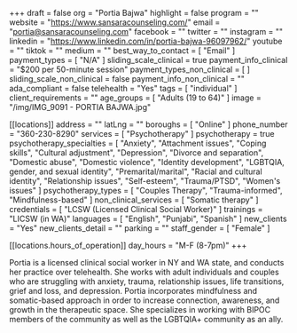 +++
draft = false
org = "Portia Bajwa"
highlight = false
program = ""
website = "https://www.sansaracounseling.com/"
email = "portia@sansaracounseling.com"
facebook = ""
twitter = ""
instagram = ""
linkedin = "https://www.linkedin.com/in/portia-bajwa-96097962/"
youtube = ""
tiktok = ""
medium = ""
best_way_to_contact = [ "Email" ]
payment_types = [ "N/A" ]
sliding_scale_clinical = true
payment_info_clinical = "$200 per 50-minute session"
payment_types_non_clinical = [ ]
sliding_scale_non_clinical = false
payment_info_non_clinical = ""
ada_compliant = false
telehealth = "Yes"
tags = [ "individual" ]
client_requirements = ""
age_groups = [ "Adults (19 to 64)" ]
image = "/img/IMG_9091 - PORTIA BAJWA.jpg"

[[locations]]
address = ""
latLng = ""
boroughs = [ "Online" ]
phone_number = "360-230-8290"
services = [ "Psychotherapy" ]
psychotherapy = true
psychotherapy_specialties = [
  "Anxiety",
  "Attachment issues",
  "Coping skills",
  "Cultural adjustment",
  "Depression",
  "Divorce and separation",
  "Domestic abuse",
  "Domestic violence",
  "Identity development",
  "LGBTQIA, gender, and sexual identity",
  "Premarital/marital",
  "Racial and cultural identity",
  "Relationship issues",
  "Self-esteem",
  "Trauma/PTSD",
  "Women's issues"
]
psychotherapy_types = [ "Couples Therapy", "Trauma-informed", "Mindfulness-based" ]
non_clinical_services = [ "Somatic therapy" ]
credentials = [ "LCSW (Licensed Clinical Social Worker)" ]
trainings = "LICSW (in WA)"
languages = [ "English", "Punjabi", "Spanish" ]
new_clients = "Yes"
new_clients_detail = ""
parking = ""
staff_gender = [ "Female" ]

  [[locations.hours_of_operation]]
  day_hours = "M-F (8-7pm)"
+++


Portia is a licensed clinical social worker in NY and WA state, and conducts her practice over telehealth. She works with adult individuals and couples who are struggling with anxiety, trauma, relationship issues, life transitions, grief and loss, and depression. Portia incorporates mindfulness and somatic-based approach in order to increase connection, awareness, and growth in the therapeutic space. She specializes in working with BIPOC members of the community as well as the LGBTQIA+ community as an ally. 
